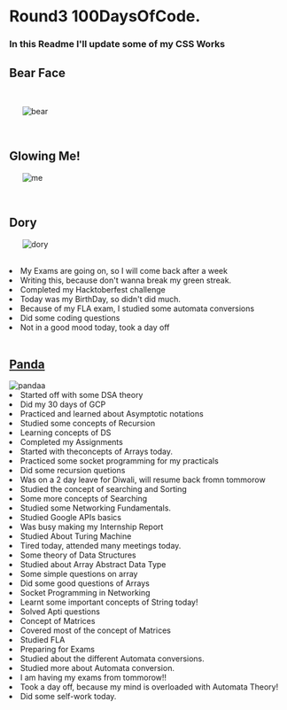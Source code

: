 # Round3 100DaysOfCode.

<h3>In this Readme I'll update some of my CSS Works</h3>

<h2>Bear Face</h3>

<br>
<ol><img src="https://i.ibb.co/xjt9XJX/bear.png" alt="bear" border="0"></ol>
<br>

<h2>Glowing Me!</h2>
<ol><img src="https://i.ibb.co/cCgrHtF/me.png" alt="me" border="0"></ol>
<br>
<h2>Dory</h2>
<ol><img src="https://i.ibb.co/LSjh7xc/dory.png" alt="dory" border="0"></ol>
<br>
<li>My Exams are going on, so I will come back after a week</li>
<li>Writing this, because don't wanna break my green streak.</li>
<li>Completed my Hacktoberfest challenge</li>
<li>Today was my BirthDay, so didn't did much.</li>
<li>Because of my FLA exam, I studied some automata conversions</li>
<li>Did some coding questions</li>
<li>Not in a good mood today, took a day off</li>
<br>
<a href="https://codepen.io/unnatimishra/pen/zYBNxxp"><h2>Panda</h2></a>
  <img src="https://i.ibb.co/LxrJ1vV/pandaa.png" alt="pandaa" border="0">
  <br>
  <li>Started off with some DSA theory</li>
<li>Did my 30 days of GCP</li>
<LI>Practiced and learned about Asymptotic notations</li>
<li>Studied some concepts of Recursion</li>
<li>Learning concepts of DS</li>
<li>Completed my Assignments</li>
<li>Started with theconcepts of Arrays today.</li>
<li>Practiced some socket programming for my practicals</li>
<li>Did some recursion quetions</li>
<li>Was on a 2 day leave for Diwali, will resume back fromn tommorow</li>
<li>Studied the concept of searching and Sorting</li>
<li>Some more concepts of Searching</li>
<li>Studied some Networking Fundamentals.</li>
<li>Studied Google APIs basics</li>
<li>Was busy making my Internship Report</li>
<li>Studied About Turing  Machine</li>
<li>Tired today, attended many meetings today.</li>
<li>Some theory of Data Structures</li>
<li>Studied about Array Abstract Data Type</li>
<li>Some simple questions on array</li>
<li>Did some good questions of Arrays</li>
<li>Socket Programming in Networking</li>
<li>Learnt some important concepts of String today!</li>
<li>Solved Apti questions</li>
<li>Concept of Matrices</li>
<li>Covered most of the concept of Matrices</li>
<li>Studied FLA</li>
<li>Preparing for Exams</li>
<li>Studied about the different Automata conversions.</li>
<li>Studied more about Automata conversion.</li>
<li>I am having my exams from tommorow!!</li>
<li>Took a day off, because my mind is overloaded with Automata Theory!</li>
<li>Did some self-work today.</li>
